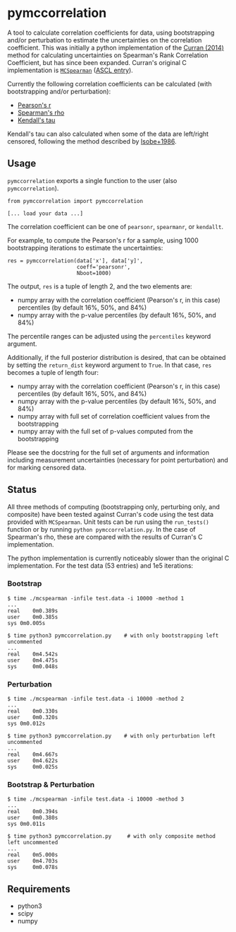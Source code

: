 # pymccorrelation

A tool to calculate correlation coefficients for data, using bootstrapping and/or perturbation to estimate the uncertainties on the correlation coefficient.
This was initially a python implementation of the [Curran (2014)](https://arxiv.org/abs/1411.3816) method for calculating uncertainties on Spearman's Rank Correlation Coefficient, but has since been expanded.
Curran's original C implementation is [`MCSpearman`](https://github.com/PACurran/MCSpearman/) ([ASCL entry](http://ascl.net/1504.008)).

Currently the following correlation coefficients can be calculated (with bootstrapping and/or perturbation):

* [Pearson's r](https://en.wikipedia.org/wiki/Pearson_correlation_coefficient)
* [Spearman's rho](https://en.wikipedia.org/wiki/Spearman%27s_rank_correlation_coefficient)
* [Kendall's tau](https://en.wikipedia.org/wiki/Kendall_rank_correlation_coefficient)

Kendall's tau can also calculated when some of the data are left/right censored, following the method described by [Isobe+1986](https://ui.adsabs.harvard.edu/abs/1986ApJ...306..490I/abstract).

## Usage

`pymccorrelation` exports a single function to the user (also `pymccorrelation`).

```
from pymccorrelation import pymccorrelation

[... load your data ...]
```

The correlation coefficient can be one of `pearsonr`, `spearmanr`, or `kendallt`.

For example, to compute the Pearson's r for a sample, using 1000 bootstrapping iterations to estimate the uncertainties:

```
res = pymccorrelation(data['x'], data['y]',
                      coeff='pearsonr',
                      Nboot=1000)
```

The output, `res` is a tuple of length 2, and the two elements are:

* numpy array with the correlation coefficient (Pearson's r, in this case) percentiles (by default 16%, 50%, and 84%)
* numpy array with the p-value percentiles (by default 16%, 50%, and 84%)

The percentile ranges can be adjusted using the `percentiles` keyword argument.

Additionally, if the full posterior distribution is desired, that can be obtained by setting the `return_dist` keyword argument to `True`.
In that case, `res` becomes a tuple of length four:

* numpy array with the correlation coefficient (Pearson's r, in this case) percentiles (by default 16%, 50%, and 84%)
* numpy array with the p-value percentiles (by default 16%, 50%, and 84%)
* numpy array with full set of correlation coefficient values from the bootstrapping
* numpy array with the full set of p-values computed from the bootstrapping

Please see the docstring for the full set of arguments and information including measurement uncertainties (necessary for point perturbation) and for marking censored data.

## Status

All three methods of computing (bootstrapping only, perturbing only, and composite) have been tested against Curran's code using the test data provided with `MCSpearman`.
Unit tests can be run using the `run_tests()` function or by running `python pymccorrelation.py`.
In the case of Spearman's rho, these are compared with the results of Curran's C implementation.

The python implementation is currently noticeably slower than the original C implementation.
For the test data (53 entries) and 1e5 iterations:

### Bootstrap

```
$ time ./mcspearman -infile test.data -i 10000 -method 1
...
real	0m0.389s
user	0m0.385s
sys	0m0.005s

$ time python3 pymccorrelation.py    # with only bootstrapping left uncommented
...
real	0m4.542s
user	0m4.475s
sys 	0m0.048s

```

### Perturbation

```
$ time ./mcspearman -infile test.data -i 10000 -method 2
...
real	0m0.330s
user	0m0.320s
sys	0m0.012s

$ time python3 pymccorrelation.py    # with only perturbation left uncommented
...
real	0m4.667s
user	0m4.622s
sys 	0m0.025s
```

### Bootstrap & Perturbation

```
$ time ./mcspearman -infile test.data -i 10000 -method 3
...
real	0m0.394s
user	0m0.380s
sys	0m0.011s

$ time python3 pymccorrelation.py     # with only composite method left uncommented
...
real	0m5.000s
user	0m4.703s
sys 	0m0.078s
```

## Requirements

- python3
- scipy
- numpy

